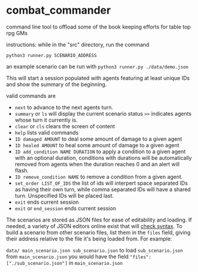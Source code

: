 # combat_commander
command line tool to offload some of the book keeping efforts for table top rpg GMs

instructions:
while in the "src" directory, run the command

`python3 runner.py SCENARIO_ADDRESS`

an example scenario can be run with `python3 runner.py ./data/demo.json`

This will start a session populated with agents featuring at least unique IDs and show the summary of the beginning.

valid commands are 
- `next` to advance to the next agents turn.
- `summary` or `ls` will display the current scenario status `>>` indicates agents whose turn it currently is.
- `clear` or `cls` clears the screen of content
- `help` lists valid commands
- `ID damaged AMOUNT` to deal some amount of damage to a given agent
- `ID healed AMOUNT` to heal some amount of damage to a given agent
- `ID add_condition NAME DURATION` to apply a condition to a given agent with an optional duration, conditions with durations will be automatically removed from agents when the duration reaches 0 and an alert will flash.
- `ID remove_condition NAME` to remove a condition from a given agent.
- `set_order LIST_OF_IDS` the list of ids will interpert space separated IDs as having their own turn, while comma separated IDs will have a shared turn. Unspecified IDs will be placed last.
- `exit` ends current session
- `exit` or `end_session` ends current session


The scenarios are stored as JSON files for ease of editability and loading. If needed, a variety of JSON editors online exist that will [check syntax](http://json.parser.online.fr/). To build a scenario from other scenario files, list them in the `files` field, giving their address relative to the file it's being loaded from. For example:

`
data/
    main_scenario.json
    sub_scenario.json
`
to load `sub_scenario.json` from `main_scenario.json` you would have the field  `"files":["./sub_scenario.json"]` in `main_scenario.json`


